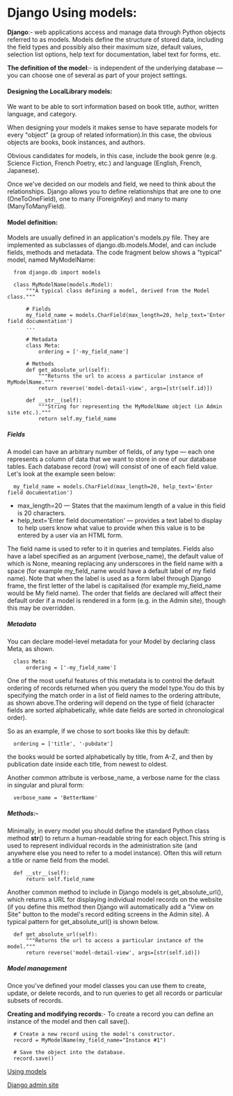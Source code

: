 # Django Using models:

**Django**:- web applications access and manage data through Python objects referred to as models. Models define the structure of stored data, including the field types and possibly also their maximum size, default values, selection list options, help text for documentation, label text for forms, etc. 

**The definition of the model**:- is independent of the underlying database — you can choose one of several as part of your project settings.

#### Designing the LocalLibrary models:
We want to be able to sort information based on book title, author, written language, and category.

When designing your models it makes sense to have separate models for every "object" (a group of related information).In this case, the obvious objects are books, book instances, and authors.

Obvious candidates for models, in this case, include the book genre (e.g. Science Fiction, French Poetry, etc.) and language (English, French, Japanese).

Once we've decided on our models and field, we need to think about the relationships. Django allows you to define relationships that are one to one (OneToOneField), one to many (ForeignKey) and many to many (ManyToManyField).

#### Model definition:
Models are usually defined in an application's models.py file. They are implemented as subclasses of django.db.models.Model, and can include fields, methods and metadata. The code fragment below shows a "typical" model, named MyModelName:
```
  from django.db import models

  class MyModelName(models.Model):
      """A typical class defining a model, derived from the Model class."""

      # Fields
      my_field_name = models.CharField(max_length=20, help_text='Enter field documentation')
      ...

      # Metadata
      class Meta:
          ordering = ['-my_field_name']

      # Methods
      def get_absolute_url(self):
          """Returns the url to access a particular instance of MyModelName."""
          return reverse('model-detail-view', args=[str(self.id)])

      def __str__(self):
          """String for representing the MyModelName object (in Admin site etc.)."""
          return self.my_field_name
```
##### Fields
A model can have an arbitrary number of fields, of any type — each one represents a column of data that we want to store in one of our database tables. Each database record (row) will consist of one of each field value. Let's look at the example seen below:
```
  my_field_name = models.CharField(max_length=20, help_text='Enter field documentation')
```
- max_length=20 — States that the maximum length of a value in this field is 20 characters.
- help_text='Enter field documentation' — provides a text label to display to help users know what value to provide when this value is to be entered by a user via an HTML form.

The field name is used to refer to it in queries and templates. Fields also have a label specified as an argument (verbose_name), the default value of which is None, meaning replacing any underscores in the field name with a space (for example my_field_name would have a default label of my field name). Note that when the label is used as a form label through Django frame, the first letter of the label is capitalised (for example my_field_name would be My field name).
The order that fields are declared will affect their default order if a model is rendered in a form (e.g. in the Admin site), though this may be overridden.

##### Metadata
You can declare model-level metadata for your Model by declaring class Meta, as shown.
```
  class Meta:
      ordering = ['-my_field_name']
```
One of the most useful features of this metadata is to control the default ordering of records returned when you query the model type.You do this by specifying the match order in a list of field names to the ordering attribute, as shown above.The ordering will depend on the type of field (character fields are sorted alphabetically, while date fields are sorted in chronological order). 

So as an example, if we chose to sort books like this by default:
```
  ordering = ['title', '-pubdate']
```
the books would be sorted alphabetically by title, from A-Z, and then by publication date inside each title, from newest to oldest.

Another common attribute is verbose_name, a verbose name for the class in singular and plural form:
```
  verbose_name = 'BetterName'
```
##### Methods:-
Minimally, in every model you should define the standard Python class method __str__() to return a human-readable string for each object.This string is used to represent individual records in the administration site (and anywhere else you need to refer to a model instance). Often this will return a title or name field from the model.
```
  def __str__(self):
      return self.field_name
```
Another common method to include in Django models is get_absolute_url(), which returns a URL for displaying individual model records on the website (if you define this method then Django will automatically add a "View on Site" button to the model's record editing screens in the Admin site). A typical pattern for get_absolute_url() is shown below.
```
  def get_absolute_url(self):
      """Returns the url to access a particular instance of the model."""
      return reverse('model-detail-view', args=[str(self.id)])
```

##### Model management
Once you've defined your model classes you can use them to create, update, or delete records, and to run queries to get all records or particular subsets of records. 

**Creating and modifying records**:- To create a record you can define an instance of the model and then call save().
```
  # Create a new record using the model's constructor.
  record = MyModelName(my_field_name="Instance #1")

  # Save the object into the database.
  record.save()
```
[Using models](https://developer.mozilla.org/en-US/docs/Learn/Server-side/Django/Models)

[Django admin site](https://developer.mozilla.org/en-US/docs/Learn/Server-side/Django/Admin_site)